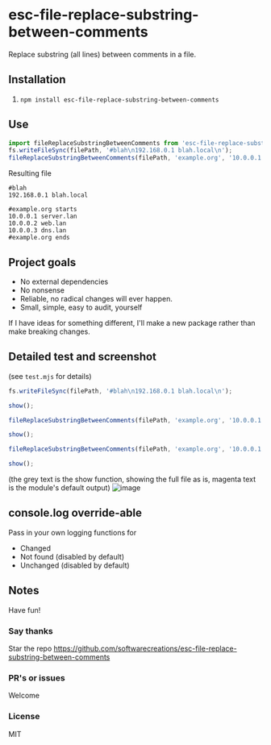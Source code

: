 # esc-file-replace-substring-between-comments
Replace substring (all lines) between comments in a file.

## Installation

1. `npm install esc-file-replace-substring-between-comments`

## Use
```JavaScript
import fileReplaceSubstringBetweenComments from 'esc-file-replace-substring-between-comments';
fs.writeFileSync(filePath, '#blah\n192.168.0.1 blah.local\n');
fileReplaceSubstringBetweenComments(filePath, 'example.org', '10.0.0.1 server.example.org\n10.0.0.2 web.example.org\n10.0.0.3 dns.example.org', 'append');
```
Resulting file
```
#blah
192.168.0.1 blah.local

#example.org starts
10.0.0.1 server.lan
10.0.0.2 web.lan
10.0.0.3 dns.lan
#example.org ends
```

## Project goals
* No external dependencies
* No nonsense
* Reliable, no radical changes will ever happen.
* Small, simple, easy to audit, yourself

If I have ideas for something different, I'll make a new package rather than make breaking changes.

## Detailed test and screenshot
(see `test.mjs` for details)
```JavaScript
fs.writeFileSync(filePath, '#blah\n192.168.0.1 blah.local\n');

show();

fileReplaceSubstringBetweenComments(filePath, 'example.org', '10.0.0.1 server.example.org\n10.0.0.2 web.example.org\n10.0.0.3 dns.example.org', 'append');

show();

fileReplaceSubstringBetweenComments(filePath, 'example.org', '10.0.0.1 my-server.example.org\n10.0.0.20 my-web.example.org\n10.0.0.30 my-dns.example.org');

show();
```
(the grey text is the show function, showing the full file as is, magenta text is the module's default output)
![image](https://github.com/user-attachments/assets/fe050b74-96a3-4f2e-ad56-9e2178e329de)

## console.log override-able
Pass in your own logging functions for
* Changed
* Not found (disabled by default)
* Unchanged (disabled by default)

## Notes
Have fun!

### Say thanks
Star the repo
https://github.com/softwarecreations/esc-file-replace-substring-between-comments

### PR's or issues
Welcome

### License
MIT
